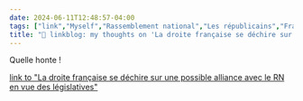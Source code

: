 ```yaml
---
date: 2024-06-11T12:48:57-04:00
tags: ["link","Myself","Rassemblement national","Les républicains","France","far right"]
title: "🔗 linkblog: my thoughts on 'La droite française se déchire sur une possible alliance avec le RN en vue des législatives'"
---
```

Quelle honte !

[link to "La droite française se déchire sur une possible alliance avec le RN en vue des législatives"](https://www.rts.ch/info/monde/2024/article/la-droite-francaise-se-dechire-sur-une-possible-alliance-avec-le-rn-en-vue-des-legislatives-28535042.html?rts_source=rss_t)